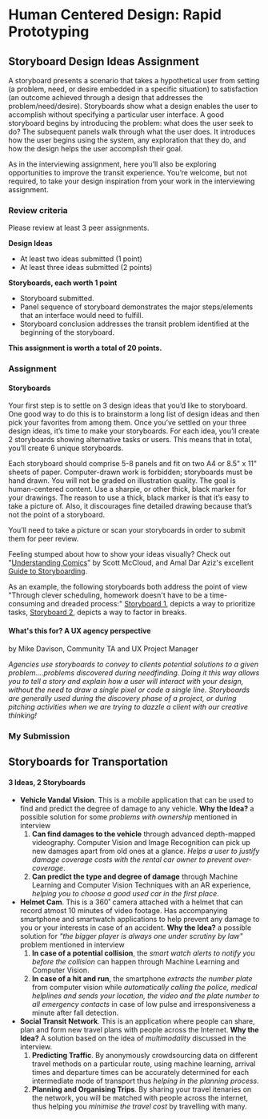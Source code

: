 # Human Centered Design: Rapid Prototyping

## **Storyboard Design Ideas** Assignment

A storyboard presents a scenario that takes a hypothetical user from setting (a problem, need, or desire embedded in a specific situation) to satisfaction (an outcome achieved through a design that addresses the problem/need/desire). Storyboards show what a design enables the user to accomplish without specifying a particular user interface. A good storyboard begins by introducing the problem: what does the user seek to do? The subsequent panels walk through what the user does. It introduces how the user begins using the system, any exploration that they do, and how the design helps the user accomplish their goal.

As in the interviewing assignment, here you’ll also be exploring opportunities to improve the transit experience. You’re welcome, but not required, to take your design inspiration from your work in the interviewing assignment.

### Review criteria

Please review at least 3 peer assignments.

**Design Ideas** 

- At least two ideas submitted (1 point)
- At least three ideas submitted (2 points)

**Storyboards, each worth 1 point** 

- Storyboard submitted. 
- Panel sequence of storyboard demonstrates the major steps/elements that an interface would need to fulfill.
- Storyboard conclusion addresses the transit problem identified at the beginning of the storyboard. 

**This assignment is worth a total of 20 points.**

### Assignment

#### Storyboards

Your first step is to settle on 3 design ideas that you’d like to storyboard. One good way to do this is to brainstorm a long list of design ideas and then pick your favorites from among them. Once you’ve settled on your three design ideas, it’s time to make your storyboards. For each idea, you’ll create 2 storyboards showing alternative tasks or users. This means that in total, you’ll create 6 unique storyboards. 

Each storyboard should comprise 5-8 panels and fit on two A4 or 8.5" x 11" sheets of paper. Computer-drawn work is forbidden; storyboards must be hand drawn. You will not be graded on illustration quality. The goal is human-centered content. Use a sharpie, or other thick, black marker for your drawings. The reason to use a thick, black marker is that it’s easy to take a picture of. Also, it discourages fine detailed drawing because that’s not the point of a storyboard.

You’ll need to take a picture or scan your storyboards in order to submit them for peer review.

Feeling stumped about how to show your ideas visually? Check out "[Understanding Comics](http://books.google.com/books?id=tUwqbo48lp4C)" by Scott McCloud, and Amal Dar Aziz's excellent [Guide to Storyboarding](http://spark-public.s3.amazonaws.com/hci/assignment_ressources/assignment3_storyboard_notes.pdf).

As an example, the following storyboards both address the point of view "Through clever scheduling, homework doesn't have to be a time-consuming and dreaded process:" [Storyboard 1,](https://s3.amazonaws.com/coursera-uploads/user-c062cb137e8c3ccd320a5278/971604/asst-19/9d6cdd0a8f48a2e50db265312c8bf5be.jpeg) depicts a way to prioritize tasks, [Storyboard 2](https://s3.amazonaws.com/coursera-uploads/user-c062cb137e8c3ccd320a5278/971604/asst-19/59d984931b4cc72ea93c01d837076dcc.jpeg), depicts a way to factor in breaks.

#### What's this for? A UX agency perspective

by Mike Davison, Community TA and UX Project Manager

*Agencies use storyboards to convey to clients potential solutions to a given problem....problems discovered during needfinding. Doing it this way allows you to tell a story and explain how a user will interact with your design, without the need to draw a single pixel or code a single line. Storyboards are generally used during the discovery phase of a project, or during pitching activities when we are trying to dazzle a client with our creative thinking!*

### My Submission

## Storyboards for Transportation

#### 3 Ideas, 2 Storyboards

* **Vehicle Vandal Vision**. This is a mobile application that can be used to find and predict the degree of damage to any vehicle. 
  **Why the Idea?** a possible solution for some *problems with ownership* mentioned in interview
  1. **Can find damages to the vehicle** through advanced depth-mapped videography. Computer Vision and Image Recognition can pick up new damages apart from old ones at a glance. *Helps a user to justify damage coverage costs with the rental car owner to prevent over-coverage*.
  2. **Can predict the type and degree of damage** through Machine Learning and Computer Vision Techniques with an AR experience, *helping you to choose a good used car in the first place*.
* **Helmet Cam**. This is a 360˚ camera attached with a helmet that can record atmost 10 minutes of video footage. Has accompanying smartphone and smartwatch applications to help prevent any damage to you or your interests in case of an accident. 
  **Why the Idea?** a possible solution for *"the bigger player is always one under scrutiny by law"* problem mentioned in interview
  1. **In case of a potential collision**, the *smart watch alerts to notify you before the collision* can happen through Machine Learning and Computer Vision. 
  2. **In case of a hit and run**, the smartphone *extracts the number plate* from computer vision while *automatically calling the police, medical helplines and sends your location, the video and the plate number to all emergency contacts* in case of low pulse and irresponsiveness a minute after fall detection. 
* **Social Transit Network**. This is an application where people can share, plan and form new travel plans with people across the Internet.
  **Why the Idea?** A solution based on the idea of *multimodality* discussed in the interview.
  1. **Predicting Traffic**. By anonymously crowdsourcing data on different travel methods on a particular route, using machine learning, arrival times and departure times can be accurately determined for each intermediate mode of transport thus *helping in the planning process.*
  2. **Planning and Organising Trips**. By sharing your travel itenaries on the network, you will be matched with people across the internet, thus helping you *minimise the travel cost* by travelling with many.

